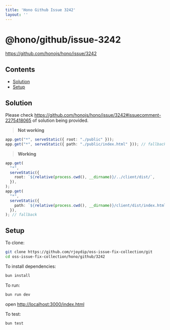 ```yaml
---
title: 'Hono Github Issue 3242'
layout: ''
---
```


# @hono/github/issue-3242

<https://github.com/honojs/hono/issue/3242>

## Contents

* [Solution](#solution)
* [Setup](#setup)

## Solution

Please check
<https://github.com/honojs/hono/issue/3242#issuecomment-2275418065>
of solution being provided.

> **Not working**

```ts
app.get("*", serveStatic({ root: "./public" }));
app.get("*", serveStatic({ path: "./public/index.html" })); // fallback
```

> **Working**

```ts
app.get(
  "*",
  serveStatic({
    root: `${relative(process.cwd(), __dirname)}/../client/dist/`,
  }),
);
app.get(
  "*",
  serveStatic({
    path: `${relative(process.cwd(), __dirname)}/client/dist/index.html`,
  }),
); // fallback
```

## Setup

To clone:

```sh
git clone https://github.com/rjoydip/oss-issue-fix-collection/git
cd oss-issue-fix-collection/hono/github/3242
```

To install dependencies:

```sh
bun install
```

To run:

```sh
bun run dev
```

open <http://localhost:3000/index.html>

To test:

```sh
bun test
```
